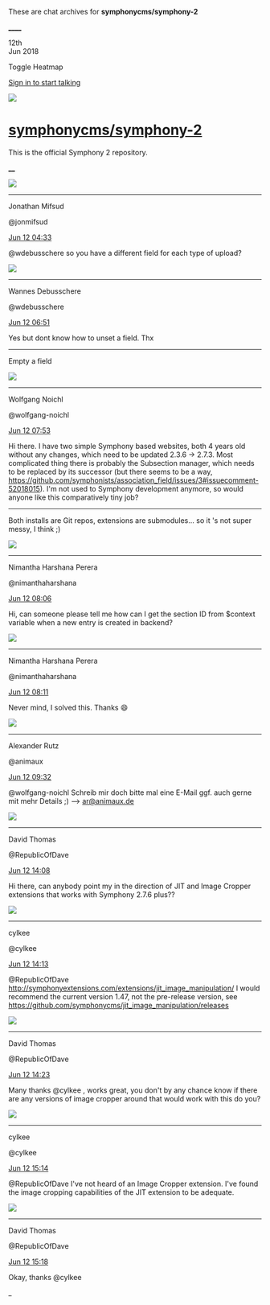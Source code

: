 These are chat archives for **symphonycms/symphony-2**

[__](/symphonycms/symphony-2/archives/2018/06/13)[__](/symphonycms/symphony-2/archives/2018/06/11)

12th  
Jun 2018

Toggle Heatmap

[Sign in to start talking](/login?action=login&button=archive-login)

![](https://avatars-02.gitter.im/group/iv/3/57542c45c43b8c601977197e?s=48)

#  [symphonycms/symphony-2](/symphonycms/symphony-2)

This is the official Symphony 2 repository.

[ __](/orgs/symphonycms/rooms "More symphonycms rooms")

![](https://avatars1.githubusercontent.com/u/859775?v=4&s=30)

____

Jonathan Mifsud

@jonmifsud

[Jun 12
04:33](https://gitter.im/symphonycms/symphony-2?at=5b1f4d1acf3b245b2cf6ac4c)

@wdebusschere so you have a different field for each type of upload?

![](https://avatars1.githubusercontent.com/u/4136426?v=4&s=30)

____

Wannes Debusschere

@wdebusschere

[Jun 12
06:51](https://gitter.im/symphonycms/symphony-2?at=5b1f6d8a1ee2d149ecba8609)

Yes but dont know how to unset a field. Thx

____

Empty a field

![](https://avatars0.githubusercontent.com/u/294780?v=4&s=30)

____

Wolfgang Noichl

@wolfgang-noichl

[Jun 12
07:53](https://gitter.im/symphonycms/symphony-2?at=5b1f7c0470d89b3a318f4324)

Hi there. I have two simple Symphony based websites, both 4 years old without
any changes, which need to be updated 2.3.6 -> 2.7.3. Most complicated thing
there is probably the Subsection manager, which needs to be replaced by its
successor (but there seems to be a way,
<https://github.com/symphonists/association_field/issues/3#issuecomment-52018015>).
I'm not used to Symphony development anymore, so would anyone like this
comparatively tiny job?

____

Both installs are Git repos, extensions are submodules... so it 's not super
messy, I think ;)

![](https://avatars2.githubusercontent.com/u/10864598?v=4&s=30)

____

Nimantha Harshana Perera

@nimanthaharshana

[Jun 12
08:06](https://gitter.im/symphonycms/symphony-2?at=5b1f7efb4fbf4449eb0f0cd2)

Hi, can someone please tell me how can I get the section ID from $context
variable when a new entry is created in backend?

![](https://avatars2.githubusercontent.com/u/10864598?v=4&s=30)

____

Nimantha Harshana Perera

@nimanthaharshana

[Jun 12
08:11](https://gitter.im/symphonycms/symphony-2?at=5b1f8030c277fb705dc6b993)

Never mind, I solved this. Thanks :smile:

![](https://avatars2.githubusercontent.com/u/446874?v=4&s=30)

____

Alexander Rutz

@animaux

[Jun 12
09:32](https://gitter.im/symphonycms/symphony-2?at=5b1f934be87f0c7bee844fac)

@wolfgang-noichl Schreib mir doch bitte mal eine E-Mail ggf. auch gerne mit
mehr Details ;) —> [ar@animaux.de](mailto:ar@animaux.de)

![](https://avatars0.githubusercontent.com/u/936787?v=4&s=30)

____

David Thomas

@RepublicOfDave

[Jun 12
14:08](https://gitter.im/symphonycms/symphony-2?at=5b1fd3c832618e705eb3e0ed)

Hi there, can anybody point my in the direction of JIT and Image Cropper
extensions that works with Symphony 2.7.6 plus??

![](https://avatars0.githubusercontent.com/u/11518707?v=4&s=30)

____

cylkee

@cylkee

[Jun 12
14:13](https://gitter.im/symphonycms/symphony-2?at=5b1fd51c86343c3a32fe25bb)

@RepublicOfDave
<http://symphonyextensions.com/extensions/jit_image_manipulation/> I would
recommend the current version 1.47, not the pre-release version, see
<https://github.com/symphonycms/jit_image_manipulation/releases>

![](https://avatars0.githubusercontent.com/u/936787?v=4&s=30)

____

David Thomas

@RepublicOfDave

[Jun 12
14:23](https://gitter.im/symphonycms/symphony-2?at=5b1fd774e87f0c7bee85107a)

Many thanks @cylkee , works great, you don't by any chance know if there are
any versions of image cropper around that would work with this do you?

![](https://avatars0.githubusercontent.com/u/11518707?v=4&s=30)

____

cylkee

@cylkee

[Jun 12
15:14](https://gitter.im/symphonycms/symphony-2?at=5b1fe3738864a936cc820bf1)

@RepublicOfDave I've not heard of an Image Cropper extension. I've found the
image cropping capabilities of the JIT extension to be adequate.

![](https://avatars0.githubusercontent.com/u/936787?v=4&s=30)

____

David Thomas

@RepublicOfDave

[Jun 12
15:18](https://gitter.im/symphonycms/symphony-2?at=5b1fe4634fbf4449eb10214e)

Okay, thanks @cylkee

_

